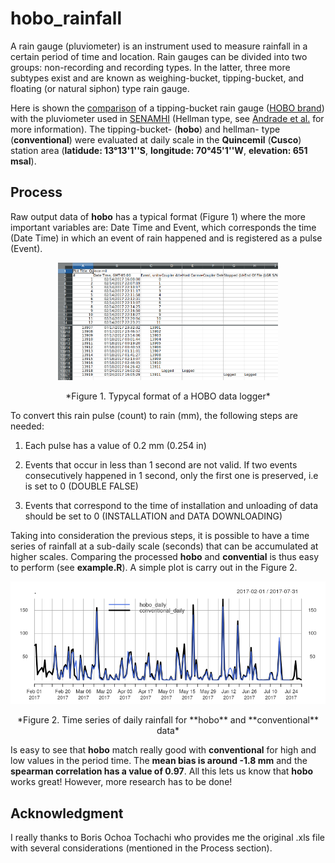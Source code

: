 # hobo_rainfall

A rain gauge (pluviometer) is an instrument used to measure rainfall in a certain period of time and location. Rain gauges can be divided into two groups: non-recording and recording types. In the latter, three more subtypes exist and are known as weighing-bucket, tipping-bucket, and floating (or natural siphon) type rain gauge.

Here is shown the [comparison](http://jurnalinstrumentasi.bsn.go.id/index.php/ji/article/view/52/pdf_1) of a tipping-bucket rain gauge ([HOBO brand](http://www.hobodataloggers.com.au/hobo-data-logging-rain-gauge-rg3-m)) with the pluviometer used in [SENAMHI](https://www.senamhi.gob.pe/) (Hellman type, see [Andrade et al.](http://siar.minam.gob.pe/puno/sites/default/files/archivos/public/docs/atlas_clima_y_eventos_extremos_del_altiplano_central_peru_-boliviano.pdf) for more information). The tipping-bucket- (**hobo**) and hellman- type (**conventional**) were evaluated at daily scale in the **Quincemil** (**Cusco**) station area (**latidude: 13°13'1''S**, **longitude: 70°45'1''W**, **elevation: 651 msal**).


## Process

Raw output data of **hobo** has a typical format (Figure 1) where the more important variables are: Date Time and Event, which corresponds the time (Date Time) in which an event of rain happened and is registered as a pulse (Event). 


<p align="center">
  <img src="./data/figs/hobo_raw_output_file.png" style="width: 70%; height: 70%" />
</p>
<p align="center">
*Figure 1. Typycal format of a HOBO data logger*
</p>

To convert this rain pulse (count) to rain (mm), the following steps are needed: 

1. Each pulse has a value of 0.2 mm (0.254 in)

2. Events that occur in less than 1 second are not valid. If two events consecutively happened in 1 second, only the first one is preserved, i.e is set to 0 (DOUBLE FALSE)

3. Events that correspond to the time of installation and unloading of data should be set to 0 (INSTALLATION and DATA DOWNLOADING)

Taking into consideration the previous steps, it is possible to have a time series of rainfall at a sub-daily scale (seconds) that can be accumulated at higher scales. Comparing the processed **hobo** and **convential** is thus easy to perform (see **example.R**). A simple plot is carry out in the Figure 2.

<p align="center">
  <img src="./data/figs/comparison.png"  />
</p>
<p align="center">
  *Figure 2. Time series of daily rainfall for **hobo** and **conventional** data*
</p>


Is easy to see that **hobo** match really good with **conventional** for high and low values in the period time. The **mean bias is around -1.8 mm** and the **spearman correlation has a value of 0.97**. All this lets us know that **hobo** works great! However, more research has to be done!


## Acknowledgment

I really thanks to Boris Ochoa Tochachi who provides me the original .xls file with several considerations (mentioned in the Process section).